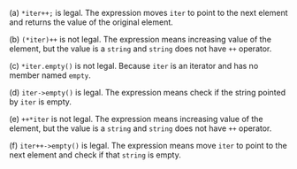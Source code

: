 (a) `*iter++;` is legal. The expression moves `iter` to point to the next element and returns the value of the original element.

(b) `(*iter)++` is not legal. The expression means increasing value of the element, but the value is a `string` and `string` does not have `++` operator.

(c) `*iter.empty()` is not legal. Because `iter` is an iterator and has no member named `empty`.

(d) `iter->empty()` is legal. The expression means check if the string pointed by `iter` is empty.

(e) `++*iter` is not legal. The expression means increasing value of the element, but the value is a `string` and `string` does not have `++` operator.

(f) `iter++->empty()` is legal. The expression means move `iter` to point to the next element and check if that `string` is empty.
